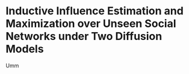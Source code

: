 # Inductive Influence Estimation and Maximization over Unseen Social Networks under Two Diffusion Models
Umm
